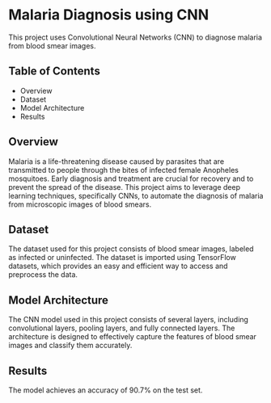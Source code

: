 # Malaria Diagnosis using CNN

This project uses Convolutional Neural Networks (CNN) to diagnose malaria from blood smear images.

## Table of Contents
- Overview
- Dataset
- Model Architecture
- Results

## Overview
Malaria is a life-threatening disease caused by parasites that are transmitted to people through the bites of infected female Anopheles mosquitoes. Early diagnosis and treatment are crucial for recovery and to prevent the spread of the disease. This project aims to leverage deep learning techniques, specifically CNNs, to automate the diagnosis of malaria from microscopic images of blood smears.

## Dataset
The dataset used for this project consists of blood smear images, labeled as infected or uninfected. The dataset is imported using TensorFlow datasets, which provides an easy and efficient way to access and preprocess the data.

## Model Architecture
The CNN model used in this project consists of several layers, including convolutional layers, pooling layers, and fully connected layers. The architecture is designed to effectively capture the features of blood smear images and classify them accurately.

## Results
The model achieves an accuracy of 90.7% on the test set.

